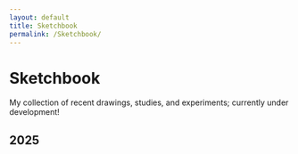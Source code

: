```yaml
---
layout: default
title: Sketchbook
permalink: /Sketchbook/
---
```

# Sketchbook

My collection of recent drawings, studies, and experiments; currently under development!
## 2025
